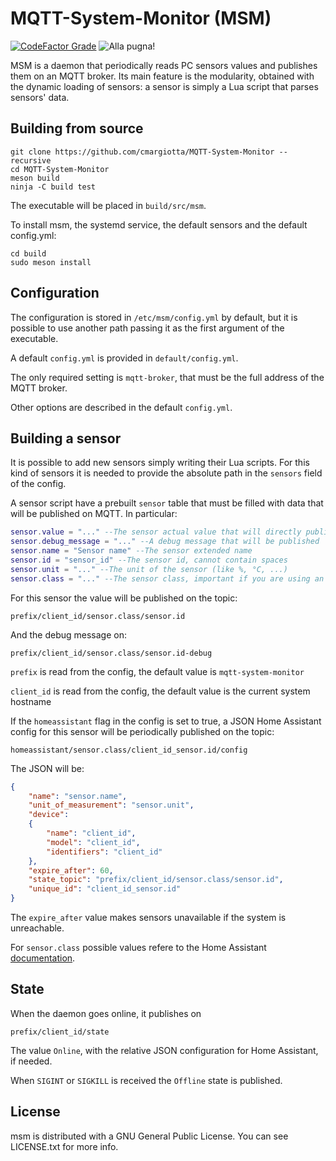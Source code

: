 # MQTT-System-Monitor (MSM)

[![CodeFactor Grade](https://img.shields.io/codefactor/grade/github/cmargiotta/mqtt-system-monitor?style=for-the-badge)](https://www.codefactor.io/repository/github/cmargiotta/mqtt-system-monitor/overview/main)
![Alla pugna!](https://img.shields.io/badge/ALLA-PUGNA-F70808?style=for-the-badge)

MSM is a daemon that periodically reads PC sensors values and publishes them on an MQTT broker. Its main feature is the modularity, obtained with the dynamic loading of sensors: a sensor is simply a Lua script that parses sensors' data.

## Building from source

```console
git clone https://github.com/cmargiotta/MQTT-System-Monitor --recursive
cd MQTT-System-Monitor
meson build
ninja -C build test
```

The executable will be placed in `build/src/msm`. 

To install msm, the systemd service, the default sensors and the default config.yml:

```console
cd build
sudo meson install
```

## Configuration

The configuration is stored in `/etc/msm/config.yml` by default, but it is possible to use another path passing it as the first argument of the executable.

A default `config.yml` is provided in `default/config.yml`.

The only required setting is `mqtt-broker`, that must be the full address of the MQTT broker.

Other options are described in the default `config.yml`.

## Building a sensor

It is possible to add new sensors simply writing their Lua scripts. For this kind of sensors it is needed to provide the absolute path in the `sensors` field of the config.

A sensor script have a prebuilt `sensor` table that must be filled with data that will be published on MQTT. In particular:

```lua
sensor.value = "..." --The sensor actual value that will directly published
sensor.debug_message = "..." --A debug message that will be published
sensor.name = "Sensor name" --The sensor extended name
sensor.id = "sensor_id" --The sensor id, cannot contain spaces
sensor.unit = "..." --The unit of the sensor (like %, °C, ...)
sensor.class = "..." --The sensor class, important if you are using an MQTT subscriber
```

For this sensor the value will be published on the topic: 

`prefix/client_id/sensor.class/sensor.id`

And the debug message on:

`prefix/client_id/sensor.class/sensor.id-debug`

`prefix` is read from the config, the default value is `mqtt-system-monitor`

`client_id` is read from the config, the default value is the current system hostname

If the `homeassistant` flag in the config is set to true, a JSON Home Assistant config for this sensor will be periodically published on the topic:

`homeassistant/sensor.class/client_id_sensor.id/config`

The JSON will be:

```json
{
    "name": "sensor.name",
    "unit_of_measurement": "sensor.unit",
    "device":
    {
        "name": "client_id",
        "model": "client_id",
        "identifiers": "client_id"
    },
    "expire_after": 60,
    "state_topic": "prefix/client_id/sensor.class/sensor.id",
    "unique_id": "client_id_sensor.id"
}
```

The `expire_after` value makes sensors unavailable if the system is unreachable.

For `sensor.class` possible values refere to the Home Assistant [documentation](https://www.home-assistant.io/integrations/sensor/).

## State

When the daemon goes online, it publishes on

`prefix/client_id/state`

The value `Online`, with the relative JSON configuration for Home Assistant, if needed.

When `SIGINT` or `SIGKILL` is received the `Offline` state is published.

## License

msm is distributed with a GNU General Public License. You can see LICENSE.txt for more info.
